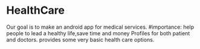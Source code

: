 # HealthCare
Our goal is to make an android app for medical services.   #importance:  help people to lead a healthy life,save time and money
Profiles for both patient and doctors.
provides some very basic health care options.
